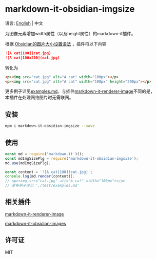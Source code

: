 # markdown-it-obsidian-imgsize

语言: [English](./README.md) | 中文

为图像元素增加width属性（以及height属性）的markdown-it插件。

根据 [Obsidian的图片大小设置语法](https://help.obsidian.md/Editing+and+formatting/Basic+formatting+syntax#External+images)
，插件将以下内容
```markdown
![A cat|100](cat.jpg)
![A cat|100x200](cat.jpg)
```
转化为
```html
<p><img src="cat.jpg" alt="A cat" width="100px"></p>
<p><img src="cat.jpg" alt="A cat" width="100px" height="200px"></p>
```

更多例子详见[examples.md](./test/examples.md)。与插件[markdown-it-renderer-image](https://www.npmjs.com/package/@peaceroad/markdown-it-renderer-image)不同的是，
本插件在处理网络图片时无需联网。

## 安装

```bash
npm i markdown-it-obsidian-imgsize --save
```

## 使用

```js
const md = require('markdown-it')();
const mdImgSizePlg = require('markdown-it-obsidian-imgsize');
md.use(mdImgSizePlg);

const content = '![A cat|100](cat.jpg)';
console.log(md.render(content));
// <p><img src="cat.jpg" alt="A cat" width="100px"></p>
// 更多例子详见 './test/examples.md'
```

## 相关插件

[markdown-it-renderer-image](https://www.npmjs.com/package/@peaceroad/markdown-it-renderer-image)

[markdown-it-obsidian-images](https://www.npmjs.com/package/markdown-it-obsidian-images)

## 许可证
MIT



